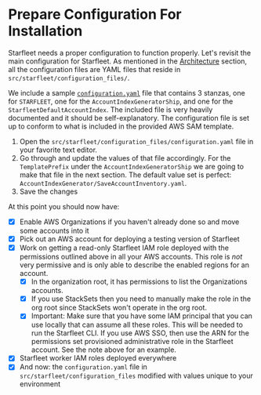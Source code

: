 # Prepare Configuration For Installation

Starfleet needs a proper configuration to function properly. Let's revisit the main configuration for Starfleet. As mentioned in the [Architecture](../architecture/Configuration.md) section, all the configuration files are YAML files that reside in `src/starfleet/configuration_files/`.

We include a sample [`configuration.yaml`](https://github.com/gemini-oss/starfleet/blob/main/src/starfleet/configuration_files/configuration.yaml) file that contains 3 stanzas, one for `STARFLEET`, one for the `AccountIndexGeneratorShip`, and one for the `StarfleetDefaultAccountIndex`.
The included file is very heavily documented and it should be self-explanatory. The configuration file is set up to conform to what is included in the provided AWS SAM template.

1. Open the `src/starfleet/configuration_files/configuration.yaml` file in your favorite text editor.
1. Go through and update the values of that file accordingly. For the `TemplatePrefix` under the `AccountIndexGeneratorShip` we are going to make that file in the next section. The default value set is perfect: `AccountIndexGenerator/SaveAccountInventory.yaml`.
1. Save the changes

At this point you should now have:

- [x] Enable AWS Organizations if you haven't already done so and move some accounts into it
- [x] Pick out an AWS account for deploying a testing version of Starfleet
- [x] Work on getting a read-only Starfleet IAM role deployed with the permissions outlined above in all your AWS accounts. This role is _not_ very permissive and is only able to describe the enabled regions for an account.
    - [x] In the organization root, it has permissions to list the Organizations accounts.
    - [x] If you use StackSets then you need to manually make the role in the org root since StackSets won't operate in the org root.
    - [x] Important: Make sure that you have some IAM principal that you can use locally that can assume all these roles. This will be needed to run the Starfleet CLI. If you use AWS SSO, then use the ARN for the permissions set provisioned administrative role in the Starfleet account. See the note above for an example.
- [x] Starfleet worker IAM roles deployed everywhere
- [x] And now: the `configuration.yaml` file in `src/starfleet/configuration_files` modified with values unique to your environment
